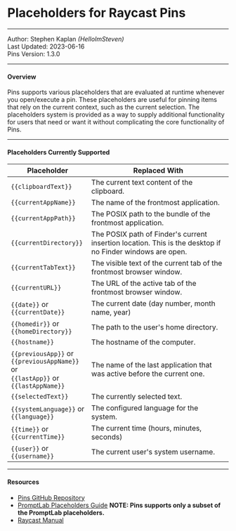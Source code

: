 # Placeholders for Raycast Pins

------------------------

Author: Stephen Kaplan _(HelloImSteven)_ <br />
Last Updated: 2023-06-16 <br />
Pins Version: 1.3.0

------------------------

#### Overview

Pins supports various placeholders that are evaluated at runtime whenever you open/execute a pin. These placeholders are useful for pinning items that rely on the current context, such as the current selection. The placeholders system is provided as a way to supply additional functionality for users that need or want it without complicating the core functionality of Pins.

------------------------

#### Placeholders Currently Supported

| Placeholder | Replaced With |
| ----- | ----- |
| `{{clipboardText}}` | The current text content of the clipboard. |
| `{{currentAppName}}` | The name of the frontmost application. |
| `{{currentAppPath}}` | The POSIX path to the bundle of the frontmost application. |
| `{{currentDirectory}}` | The POSIX path of Finder's current insertion location. This is the desktop if no Finder windows are open. |
| `{{currentTabText}}` | The visible text of the current tab of the frontmost browser window. |
| `{{currentURL}}` | The URL of the active tab of the frontmost browser window. |
| `{{date}}` or <br /> `{{currentDate}}` | The current date (day number, month name, year) |
| `{{homedir}}` or <br /> `{{homeDirectory}}` | The path to the user's home directory. |
| `{{hostname}}` | The hostname of the computer. |
| `{{previousApp}}` or <br /> `{{previousAppName}}` or <br /> `{{lastApp}}` or <br /> `{{lastAppName}}` | The name of the last application that was active before the current one. |
| `{{selectedText}}` | The currently selected text. |
| `{{systemLanguage}}` or <br /> `{{language}}` | The configured language for the system. |
| `{{time}}` or <br /> `{{currentTime}}` | The current time (hours, minutes, seconds) |
| `{{user}}` or <br /> `{{username}}` | The current user's system username. |

------------------------

#### Resources

- [Pins GitHub Repository](https://github.com/SKaplanOfficial/Raycast-Pins)
- [PromptLab Placeholders Guide](https://github.com/SKaplanOfficial/Raycast-PromptLab#placeholders) **NOTE: Pins supports only a subset of the PromptLab placeholders.**
- [Raycast Manual](https://manual.raycast.com)
